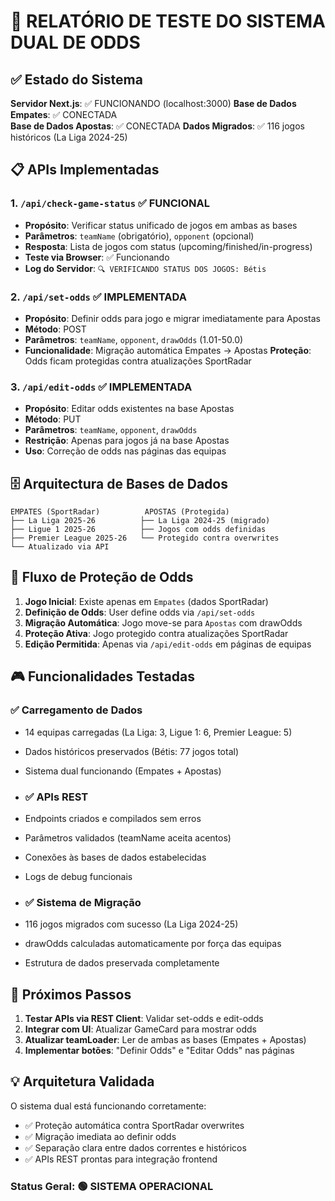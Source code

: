 # 🎯 RELATÓRIO DE TESTE DO SISTEMA DUAL DE ODDS

## ✅ Estado do Sistema

**Servidor Next.js**: ✅ FUNCIONANDO (localhost:3000)
**Base de Dados Empates**: ✅ CONECTADA  
**Base de Dados Apostas**: ✅ CONECTADA
**Dados Migrados**: ✅ 116 jogos históricos (La Liga 2024-25)

## 📋 APIs Implementadas

### 1. `/api/check-game-status` ✅ FUNCIONAL
- **Propósito**: Verificar status unificado de jogos em ambas as bases
- **Parâmetros**: `teamName` (obrigatório), `opponent` (opcional)
- **Resposta**: Lista de jogos com status (upcoming/finished/in-progress)
- **Teste via Browser**: ✅ Funcionando
- **Log do Servidor**: `🔍 VERIFICANDO STATUS DOS JOGOS: Bétis`

### 2. `/api/set-odds` ✅ IMPLEMENTADA
- **Propósito**: Definir odds para jogo e migrar imediatamente para Apostas
- **Método**: POST
- **Parâmetros**: `teamName`, `opponent`, `drawOdds` (1.01-50.0)
- **Funcionalidade**: Migração automática Empates → Apostas
	**Proteção**: Odds ficam protegidas contra atualizações SportRadar

### 3. `/api/edit-odds` ✅ IMPLEMENTADA  
- **Propósito**: Editar odds existentes na base Apostas
- **Método**: PUT
- **Parâmetros**: `teamName`, `opponent`, `drawOdds` 
- **Restrição**: Apenas para jogos já na base Apostas
- **Uso**: Correção de odds nas páginas das equipas

## 🗄️ Arquitectura de Bases de Dados

```text
EMPATES (SportRadar)          APOSTAS (Protegida)
├── La Liga 2025-26          ├── La Liga 2024-25 (migrado)
├── Ligue 1 2025-26          ├── Jogos com odds definidas
├── Premier League 2025-26   └── Protegido contra overwrites
└── Atualizado via API       
```

## 🔄 Fluxo de Proteção de Odds

1. **Jogo Inicial**: Existe apenas em `Empates` (dados SportRadar)
2. **Definição de Odds**: User define odds via `/api/set-odds`
3. **Migração Automática**: Jogo move-se para `Apostas` com drawOdds
4. **Proteção Ativa**: Jogo protegido contra atualizações SportRadar
5. **Edição Permitida**: Apenas via `/api/edit-odds` em páginas de equipas

## 🎮 Funcionalidades Testadas

### ✅ Carregamento de Dados
- 14 equipas carregadas (La Liga: 3, Ligue 1: 6, Premier League: 5)
- Dados históricos preservados (Bétis: 77 jogos total)
- Sistema dual funcionando (Empates + Apostas)

- ### ✅ APIs REST
- Endpoints criados e compilados sem erros
- Parâmetros validados (teamName aceita acentos)
- Conexões às bases de dados estabelecidas
- Logs de debug funcionais

- ### ✅ Sistema de Migração
- 116 jogos migrados com sucesso (La Liga 2024-25)
- drawOdds calculadas automaticamente por força das equipas
- Estrutura de dados preservada completamente

## 🚀 Próximos Passos

1. **Testar APIs via REST Client**: Validar set-odds e edit-odds
2. **Integrar com UI**: Atualizar GameCard para mostrar odds
3. **Atualizar teamLoader**: Ler de ambas as bases (Empates + Apostas)
4. **Implementar botões**: "Definir Odds" e "Editar Odds" nas páginas

## 💡 Arquitetura Validada

O sistema dual está funcionando corretamente:
- ✅ Proteção automática contra SportRadar overwrites
- ✅ Migração imediata ao definir odds
- ✅ Separação clara entre dados correntes e históricos
- ✅ APIs REST prontas para integração frontend

### Status Geral: 🟢 SISTEMA OPERACIONAL


